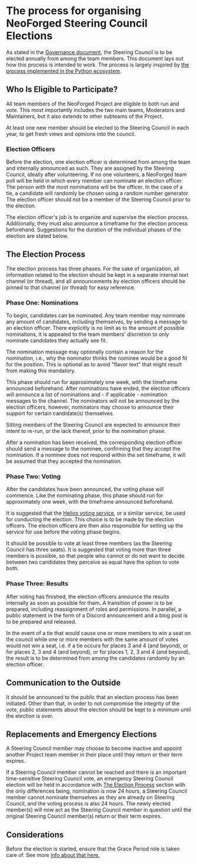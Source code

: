 # The process for organising NeoForged Steering Council Elections

As stated in the [Governance document](core.md), the Steering Council is to be elected annually from among the team members. This document lays out how this process is intended to work. The process is largely inspired by [the process implemented in the Python ecosystem](https://peps.python.org/pep-0013/).

## Who Is Eligible to Participate?

All team members of the NeoForged Project are eligible to both run and vote. This most importantly includes the two main teams, Moderators and Maintainers, but it also extends to other subteams of the Project.

At least one new member should be elected to the Steering Council in each year, to get fresh views and opinions into the council.

### Election Officers

Before the election, one election officer is determined from among the team and internally announced as such. They are assigned by the Steering Council, ideally after volunteering. If no one volunteers, a NeoForged team poll will be held in which every member can nominate an election officer. The person with the most nominations will be the officer. In the case of a tie, a candidate will randomly be chosen using a random number generator. The election officer should not be a member of the Steering Council prior to the election.

The election officer's job is to organize and supervise the election process. Additionally, they must also announce a timeframe for the election process beforehand. Suggestions for the duration of the individual phases of the election are stated below.

## The Election Process

The election process has three phases. For the sake of organization, all information related to the election should be kept in a separate internal text channel (or thread), and all announcements by election officers should be pinned to that channel (or thread) for easy reference.

### Phase One: Nominations

To begin, candidates can be nominated. Any team member may nominate any amount of candidates, including themselves, by sending a message to an election officer. There explicitly is no limit as to the amount of possible nominations, it is appealed to the team members' discretion to only nominate candidates they actually see fit.

The nomination message may optionally contain a reason for the nomination, i.e., why the nominator thinks the nominee would be a good fit for the position. This is optional as to avoid "flavor text" that might result from making this mandatory.

This phase should run for approximately one week, with the timeframe announced beforehand. After nominations have ended, the election officers will announce a list of nominations and - if applicable - nomination messages to the channel. The nominators will not be announced by the election officers, however, nominators may choose to announce their support for certain candidate(s) themselves.

Sitting members of the Steering Council are expected to announce their intent to re-run, or the lack thereof, prior to the nomination phase.

After a nomination has been received, the corresponding election officer should send a message to the nominee, confirming that they accept the nomination. If a nominee does not respond within the set timeframe, it will be assumed that they accepted the nomination.

### Phase Two: Voting

After the candidates have been announced, the voting phase will commence. Like the nominating phase, this phase should run for approximately one week, with the timeframe announced beforehand.

It is suggested that the [Helios voting service](https://vote.heliosvoting.org), or a similar service, be used for conducting the election. This choice is to be made by the election officers. The election officers are then also responsible for setting up the service for use before the voting phase begins.

It should be possible to vote at least three members (as the Steering Council has three seats). It is suggested that voting more than three members is possible, so that people who cannot or do not want to decide between two candidates they perceive as equal have the option to vote both.

### Phase Three: Results

After voting has finished, the election officers announce the results internally as soon as possible for them. A transition of power is to be prepared, including reassignment of roles and permissions. In parallel, a public statement in the form of a Discord announcement and a blog post is to be prepared and released.

In the event of a tie that would cause one or more members to win a seat on the council while one or more members with the same amount of votes would not win a seat, i.e. if a tie occurs for places 3 and 4 (and beyond), or for places 2, 3 and 4 (and beyond), or for places 1, 2, 3 and 4 (and beyond), the result is to be determined from among the candidates randomly by an election officer.

## Communication to the Outside

It should be announced to the public that an election process has been initiated. Other than that, in order to not compromise the integrity of the vote, public statements about the election should be kept to a minimum until the election is over.

## Replacements and Emergency Elections

A Steering Council member may choose to become inactive and appoint another Project team member in their place until they return or their term expires.

If a Steering Council member cannot be reached and there is an important time-sensitive Steering Council vote, an emergency Steering Council election will be held in accordance with [The Election Process](#the-election-process) section with the only differences being, nomination is now 24 hours, a Steering Council member cannot nominate themselves as they are already on Steering Council, and the voting process is also 24 hours. The newly elected member(s) will now act as the Steering Council member in question until the original Steering Council member(s) return or their term expires.

## Considerations

Before the election is started, ensure that the Grace Period role is taken care of. See more [info about that here.](./inactivity-policy#grace-period-at-steering-council-voting)
